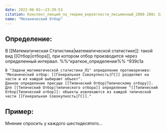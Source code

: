 ```yaml
---
date: 2022-06-01~~23:39:53
citation: Конспект_лекций_по_теории_вероятности_письменный_2008-288с Задачи_математической_статистики_Л1
name: "Механический Отбор"
---
```

## Определение:
В [[Математическая Статистика|математической статистике]]: такой вид [[Отбор|отбора]], при котором отбор производится через определенный интервал.
%%^краткое_определение%% ^939c1a

```ad-error
В "Задачи_математической_статистики_Л1" определение противоречиво: "Механический отбор: [[Генеральная Совокупность|ГС]] разделяют на части и из каждой выбирают объект".
Данное определение присуще [[Типический Отбор|Типическому отбору]]. Для [[Типический Отбор|типического отбора]] определение "[[Типический Отбор|Типический отбор]]: объекты извлекаются из каждой типической части [[Генеральная Совокупность|ГС]]."
```

## Пример:
Мнение спросить у каждого шестидесятого...